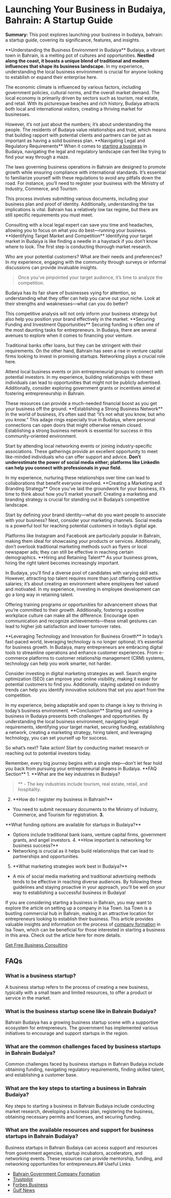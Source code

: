 ---
---

# Launching Your Business in Budaiya, Bahrain: A Startup Guide

**Summary:** This post explores launching your business in budaiya, bahrain: a startup guide, covering its significance, features, and insights.

\*\*Understanding the Business Environment in Budaiya\*\* Budaiya, a vibrant town in Bahrain, is a melting pot of cultures and opportunities. **Nestled along the coast, it boasts a unique blend of traditional and modern influences that shape its business landscape.** In my experience, understanding the local business environment is crucial for anyone looking to establish or expand their enterprise here.   
  
The economic climate is influenced by various factors, including government policies, cultural norms, and the overall market demand. The local economy is primarily driven by sectors such as tourism, real estate, and retail. With its picturesque beaches and rich history, Budaiya attracts both local and international visitors, creating a thriving market for businesses.   
  
However, it’s not just about the numbers; it’s about understanding the people. The residents of Budaiya value relationships and trust, which means that building rapport with potential clients and partners can be just as important as having a solid business plan. \*\*Navigating Legal and Regulatory Requirements\*\* When it comes to [starting a business](https://keylinkbh.com/starting-a-business-in-bahrain/ "starting a business") in Budaiya, navigating the legal and regulatory landscape can feel like trying to find your way through a maze.   
  
The laws governing business operations in Bahrain are designed to promote growth while ensuring compliance with international standards. It’s essential to familiarize yourself with these regulations to avoid any pitfalls down the road. For instance, you’ll need to register your business with the Ministry of Industry, Commerce, and Tourism.   
  
This process involves submitting various documents, including your business plan and proof of identity. Additionally, understanding the tax implications is vital. Bahrain has a relatively low tax regime, but there are still specific requirements you must meet.   
  
Consulting with a local legal expert can save you time and headaches, allowing you to focus on what you do best—running your business. \*\*Identifying Target Market and Competition\*\* Identifying your target market in Budaiya is like finding a needle in a haystack if you don’t know where to look. The first step is conducting thorough market research.   
  
Who are your potential customers? What are their needs and preferences? In my experience, engaging with the community through surveys or informal discussions can provide invaluable insights.
> Once you’ve pinpointed your target audience, it’s time to analyze the competition.

Budaiya has its fair share of businesses vying for attention, so understanding what they offer can help you carve out your niche. Look at their strengths and weaknesses—what can you do better?   
  
This competitive analysis will not only inform your business strategy but also help you position your brand effectively in the market. \*\*Securing Funding and Investment Opportunities\*\* Securing funding is often one of the most daunting tasks for entrepreneurs. In Budaiya, there are several avenues to explore when it comes to financing your venture.   
  
Traditional banks offer loans, but they can be stringent with their requirements. On the other hand, Bahrain has seen a rise in venture capital firms looking to invest in promising startups. Networking plays a crucial role here.   
  
Attend local business events or join entrepreneurial groups to connect with potential investors. In my experience, building relationships with these individuals can lead to opportunities that might not be publicly advertised. Additionally, consider exploring government grants or incentives aimed at fostering entrepreneurship in Bahrain.   
  
These resources can provide a much-needed financial boost as you get your business off the ground. \*\*Establishing a Strong Business Network\*\* In the world of business, it’s often said that “it’s not what you know, but who you know.” This adage rings especially true in Budaiya, where personal connections can open doors that might otherwise remain closed. Establishing a strong business network is essential for success in this community-oriented environment.   
  
Start by attending local networking events or joining industry-specific associations. These gatherings provide an excellent opportunity to meet like-minded individuals who can offer support and advice. **Don’t underestimate the power of social media either; platforms like LinkedIn can help you connect with professionals in your field.**   
  
In my experience, nurturing these relationships over time can lead to collaborations that benefit everyone involved. \*\*Creating a Marketing and Branding Strategy\*\* Once you’ve laid the groundwork for your business, it’s time to think about how you’ll market yourself. Creating a marketing and branding strategy is crucial for standing out in Budaiya’s competitive landscape.   
  
Start by defining your brand identity—what do you want people to associate with your business? Next, consider your marketing channels. Social media is a powerful tool for reaching potential customers in today’s digital age.   
  
Platforms like Instagram and Facebook are particularly popular in Bahrain, making them ideal for showcasing your products or services. Additionally, don’t overlook traditional marketing methods such as flyers or local newspaper ads; they can still be effective in reaching certain demographics. \*\*Hiring and Retaining Talent\*\* As your business grows, hiring the right talent becomes increasingly important.   
  
In Budaiya, you’ll find a diverse pool of candidates with varying skill sets. However, attracting top talent requires more than just offering competitive salaries; it’s about creating an environment where employees feel valued and motivated. In my experience, investing in employee development can go a long way in retaining talent.   
  
Offering training programs or opportunities for advancement shows that you’re committed to their growth. Additionally, fostering a positive workplace culture can make all the difference. Encourage open communication and recognize achievements—these small gestures can lead to higher job satisfaction and lower turnover rates.   
  
\*\*Leveraging Technology and Innovation for Business Growth\*\* In today’s fast-paced world, leveraging technology is no longer optional; it’s essential for business growth. In Budaiya, many entrepreneurs are embracing digital tools to streamline operations and enhance customer experiences. From e-commerce platforms to customer relationship management (CRM) systems, technology can help you work smarter, not harder.   
  
Consider investing in digital marketing strategies as well. Search engine optimization (SEO) can improve your online visibility, making it easier for potential customers to find you. Additionally, staying updated on industry trends can help you identify innovative solutions that set you apart from the competition.   
  
In my experience, being adaptable and open to change is key to thriving in today’s business environment. \*\*Conclusion\*\* Starting and running a business in Budaiya presents both challenges and opportunities. By understanding the local business environment, navigating legal requirements, identifying your target market, securing funding, establishing a network, creating a marketing strategy, hiring talent, and leveraging technology, you can set yourself up for success.   
  
So what’s next? Take action! Start by conducting market research or reaching out to potential investors today.   
  
Remember, every big journey begins with a single step—don’t let fear hold you back from pursuing your entrepreneurial dreams in Budaiya. \*\*FAQ Section\*\* 1. \*\*What are the key industries in Budaiya?
> \*\* - The key industries include tourism, real estate, retail, and hospitality.

  
  
2. \*\*How do I register my business in Bahrain?\*\*  
 - You need to submit necessary documents to the Ministry of Industry, Commerce, and Tourism for registration. **3.**   
  
\*\*What funding options are available for startups in Budaiya?\*\*  
 - Options include traditional bank loans, venture capital firms, government grants, and angel investors. 4. \*\*How important is networking for business success?\*\*  
 - Networking is crucial as it helps build relationships that can lead to partnerships and opportunities.   
  
5. \*\*What marketing strategies work best in Budaiya?\*\*  
 - A mix of social media marketing and traditional advertising methods tends to be effective in reaching diverse audiences. By following these guidelines and staying proactive in your approach, you'll be well on your way to establishing a successful business in Budaiya!  
  
  
  
If you are considering starting a business in Bahrain, you may want to explore the article on setting up a company in Isa Town. Isa Town is a bustling commercial hub in Bahrain, making it an attractive location for entrepreneurs looking to establish their business. This article provides valuable insights and information on the process of [company formation](https://keylinkbh.com/company-formation-in-bahrain "company formation") in Isa Town, which can be beneficial for those interested in starting a business in this area. Check out the article here for more details.  
  
  
  
[Get Free Business Consulting](https://keylinkbh.com/)  
  
  

FAQs
----

  

### What is a business startup?

A business startup refers to the process of creating a new business, typically with a small team and limited resources, to offer a product or service in the market.

### What is the business startup scene like in Bahrain Budaiya?

Bahrain Budaiya has a growing business startup scene with a supportive ecosystem for entrepreneurs. The government has implemented various initiatives to encourage and support startups in the region.

### What are the common challenges faced by business startups in Bahrain Budaiya?

Common challenges faced by business startups in Bahrain Budaiya include obtaining funding, navigating regulatory requirements, finding skilled talent, and establishing a customer base.

### What are the key steps to starting a business in Bahrain Budaiya?

Key steps to starting a business in Bahrain Budaiya include conducting market research, developing a business plan, registering the business, obtaining necessary permits and licenses, and securing funding.

### What are the available resources and support for business startups in Bahrain Budaiya?

Business startups in Bahrain Budaiya can access support and resources from government agencies, startup incubators, accelerators, and networking events. These resources can provide mentorship, funding, and networking opportunities for entrepreneurs.## Useful Links
- [Bahrain Government Company Formation](https://www.sijilat.bh/setupyourbusiness.aspx)
- [Trustpilot](https://www.trustpilot.com/)
- [Forbes Business](https://www.forbes.com/business/)
- [Gulf News](https://gulfnews.com/)


